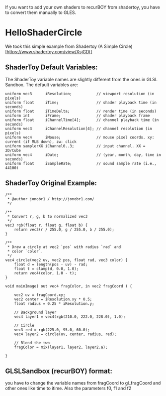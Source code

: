 If you want to add your own shaders to recurBOY from shadertoy, you have to convert them manually to GLES.

# HelloShaderCircle

We took this simple example from Shadertoy
(A Simple Circle)[https://www.shadertoy.com/view/XsjGDt]

## ShaderToy Default Variables:

The ShaderToy variable names are slightly different from the ones in GLSL Sandbox. The default variables are:

```
uniform vec3      iResolution;           // viewport resolution (in pixels)
uniform float     iTime;                 // shader playback time (in seconds)
uniform float     iTimeDelta;            // render time (in seconds)
uniform int       iFrame;                // shader playback frame
uniform float     iChannelTime[4];       // channel playback time (in seconds)
uniform vec3      iChannelResolution[4]; // channel resolution (in pixels)
uniform vec4      iMouse;                // mouse pixel coords. xy: current (if MLB down), zw: click
uniform samplerXX iChannel0..3;          // input channel. XX = 2D/Cube
uniform vec4      iDate;                 // (year, month, day, time in seconds)
uniform float     iSampleRate;           // sound sample rate (i.e., 44100)
```

## ShaderToy Original Example:

```
/**
 * @author jonobr1 / http://jonobr1.com/
 */

/**
 * Convert r, g, b to normalized vec3
 */
vec3 rgb(float r, float g, float b) {
	return vec3(r / 255.0, g / 255.0, b / 255.0);
}

/**
 * Draw a circle at vec2 `pos` with radius `rad` and
 * color `color`.
 */
vec4 circle(vec2 uv, vec2 pos, float rad, vec3 color) {
	float d = length(pos - uv) - rad;
	float t = clamp(d, 0.0, 1.0);
	return vec4(color, 1.0 - t);
}

void mainImage( out vec4 fragColor, in vec2 fragCoord ) {

	vec2 uv = fragCoord.xy;
	vec2 center = iResolution.xy * 0.5;
	float radius = 0.25 * iResolution.y;

    // Background layer
	vec4 layer1 = vec4(rgb(210.0, 222.0, 228.0), 1.0);
	
	// Circle
	vec3 red = rgb(225.0, 95.0, 60.0);
	vec4 layer2 = circle(uv, center, radius, red);
	
	// Blend the two
	fragColor = mix(layer1, layer2, layer2.a);

}
```

## GLSLSandbox (recurBOY) format:

you have to change the variable names from fragCoord to gl_fragCoord and other ones like time to itime. Also the parameters f0, f1 and f2
